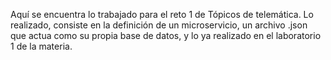 Aquí se encuentra lo trabajado para el reto 1 de Tópicos de telemática.
Lo realizado, consiste en la definición de un microservicio, un archivo .json que actua como su propia base de datos, y lo ya realizado en el laboratorio 1 de la materia.